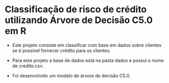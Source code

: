 #  Classificação de risco de crédito utilizando Árvore de Decisão C5.0 em R

* Este projeto consiste em classificar com base em dados sobre clientes se é possível fornecer crédito para os clientes.

* Para este projeto a base de dados está na pasta dados e possui o nome de credito.csv.

* Foi desenvolvido um modelo de árvore de decisão C5.0. 
